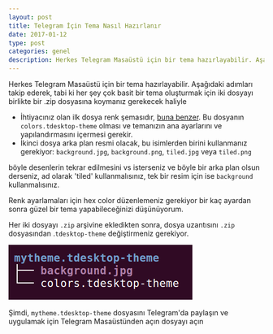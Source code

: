 ```yaml
---
layout: post
title: Telegram İçin Tema Nasıl Hazırlanır
date: 2017-01-12
type: post
categories: genel
description: Herkes Telegram Masaüstü için bir tema hazırlayabilir. Aşağıdaki adımları takip ederek, tabi ki her şey çok basit bir tema oluşturmak için 
---
```


Herkes Telegram Masaüstü için bir tema hazırlayabilir. Aşağıdaki adımları takip ederek, tabi ki her şey çok basit bir tema oluşturmak için iki dosyayı birlikte bir .zip dosyasına koymanız gerekecek haliyle

- İhtiyacınız olan ilk dosya renk şemasıdır, [buna benzer](https://github.com/telegramdesktop/tdesktop/blob/dev/Telegram/Resources/default.tdesktop-theme). Bu dosyanın `colors.tdesktop-theme` olması ve temanızın ana ayarlarını ve yapılandırmasını içermesi gerekir.
- İkinci dosya arka plan resmi olacak, bu isimlerden birini kullanmanız gerekiyor: `background.jpg`, `background.png`, `tiled.jpg` veya `tiled.png`

böyle desenlerin tekrar edilmesini vs isterseniz ve böyle bir arka plan olsun derseniz, ad olarak 'tiled' kullanmalısınız, tek bir resim için ise `background` kullanmalısınız.

Renk ayarlamaları için hex color düzenlemeniz gerekiyor bir kaç ayardan sonra güzel bir tema yapabileceğinizi düşünüyorum.

Her iki dosyayı `.zip` arşivine ekledikten sonra, dosya uzantısını `.zip` dosyasından .`tdesktop-theme` değiştirmeniz gerekiyor.

![temaornekgorsel](/assets/ornektelegramtemasema.png)

Şimdi, `mytheme.tdesktop-theme` dosyasını Telegram'da paylaşın ve uygulamak için Telegram Masaüstünden açın dosyayı açın